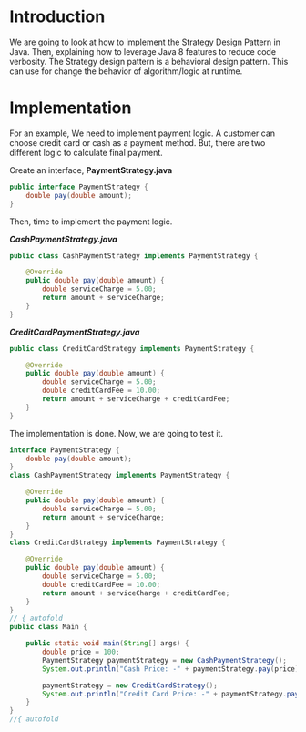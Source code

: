 # Introduction

We are going to look at how to implement the Strategy Design Pattern in Java. Then, explaining how to leverage Java 8 features to reduce code verbosity.
The Strategy design pattern is a behavioral design pattern. This can use for change the behavior of algorithm/logic at runtime.

#  Implementation

For an example, We need to implement payment logic. A customer can choose credit card or cash as a payment method. But, there are two different logic to calculate final payment.

Create an interface, **PaymentStrategy.java**

```java
public interface PaymentStrategy {
    double pay(double amount);
}
```
Then, time to implement the payment logic.

***CashPaymentStrategy.java***

```java
public class CashPaymentStrategy implements PaymentStrategy {

    @Override
    public double pay(double amount) {
        double serviceCharge = 5.00;
        return amount + serviceCharge;
    }
}
```

***CreditCardPaymentStrategy.java***

```java
public class CreditCardStrategy implements PaymentStrategy {

    @Override
    public double pay(double amount) {
        double serviceCharge = 5.00;
        double creditCardFee = 10.00;
        return amount + serviceCharge + creditCardFee;
    }
}
```

The implementation is done. Now, we are going to test it.

```java runnable
interface PaymentStrategy {
    double pay(double amount);
}
class CashPaymentStrategy implements PaymentStrategy {

    @Override
    public double pay(double amount) {
        double serviceCharge = 5.00;
        return amount + serviceCharge;
    }
}
class CreditCardStrategy implements PaymentStrategy {

    @Override
    public double pay(double amount) {
        double serviceCharge = 5.00;
        double creditCardFee = 10.00;
        return amount + serviceCharge + creditCardFee;
    }
}
// { autofold
public class Main {

    public static void main(String[] args) {
        double price = 100;
        PaymentStrategy paymentStrategy = new CashPaymentStrategy();
        System.out.println("Cash Price: -" + paymentStrategy.pay(price));

        paymentStrategy = new CreditCardStrategy();
        System.out.println("Credit Card Price: -" + paymentStrategy.pay(price));
    }
}
//{ autofold
```
